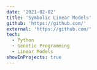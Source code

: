 ```yaml
---
date: '2021-02-02'
title: 'Symbolic Linear Models'
github: 'https://github.com/'
external: 'https://github.com/'
tech:
  - Python
  - Genetic Programming
  - Linear Models
showInProjects: true
---
```

